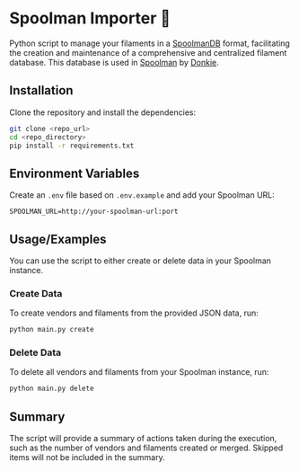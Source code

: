 # Spoolman Importer 🎉

Python script to manage your filaments in a [SpoolmanDB](https://github.com/Donkie/SpoolmanDB) format, facilitating the creation and maintenance of a comprehensive and centralized filament database. This database is used in [Spoolman](https://github.com/Donkie/Spoolman) by [Donkie](https://github.com/Donkie).

## Installation

Clone the repository and install the dependencies:

```bash
git clone <repo_url>
cd <repo_directory>
pip install -r requirements.txt
```

## Environment Variables

Create an `.env` file based on `.env.example` and add your Spoolman URL:

```
SPOOLMAN_URL=http://your-spoolman-url:port
```

## Usage/Examples

You can use the script to either create or delete data in your Spoolman instance.

### Create Data

To create vendors and filaments from the provided JSON data, run:

```bash
python main.py create
```

### Delete Data

To delete all vendors and filaments from your Spoolman instance, run:

```bash
python main.py delete
```

## Summary

The script will provide a summary of actions taken during the execution, such as the number of vendors and filaments created or merged. Skipped items will not be included in the summary.
